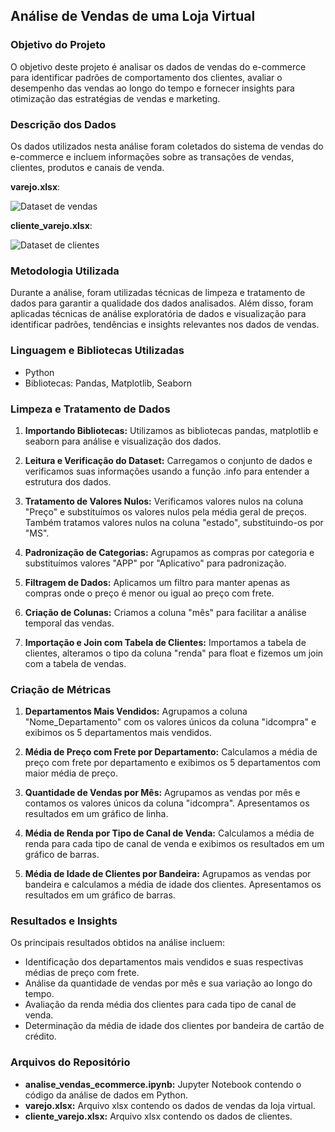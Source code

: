 ## Análise de Vendas de uma Loja Virtual


### Objetivo do Projeto

O objetivo deste projeto é analisar os dados de vendas do e-commerce para identificar padrões de comportamento dos clientes, avaliar o desempenho das vendas ao longo do tempo e fornecer insights para otimização das estratégias de vendas e marketing.

### Descrição dos Dados

Os dados utilizados nesta análise foram coletados do sistema de vendas do e-commerce e incluem informações sobre as transações de vendas, clientes, produtos e canais de venda.

**varejo.xlsx**:  


![Dataset de vendas](https://github.com/leandroboteon/pandas-analise-vendas-loja-virtual/assets/167100723/1cd1ba06-5e5c-4b2f-9acf-12025d62146d)

**cliente_varejo.xlsx**:  


![Dataset de clientes](https://github.com/leandroboteon/pandas-analise-vendas-loja-virtual/assets/167100723/887ad583-db6d-4197-9974-c743117e3f46)

### Metodologia Utilizada

Durante a análise, foram utilizadas técnicas de limpeza e tratamento de dados para garantir a qualidade dos dados analisados. Além disso, foram aplicadas técnicas de análise exploratória de dados e visualização para identificar padrões, tendências e insights relevantes nos dados de vendas.

### Linguagem e Bibliotecas Utilizadas

- Python
- Bibliotecas: Pandas, Matplotlib, Seaborn

### Limpeza e Tratamento de Dados

1. **Importando Bibliotecas:** Utilizamos as bibliotecas pandas, matplotlib e seaborn para análise e visualização dos dados.

2. **Leitura e Verificação do Dataset:** Carregamos o conjunto de dados e verificamos suas informações usando a função .info para entender a estrutura dos dados.

3. **Tratamento de Valores Nulos:** Verificamos valores nulos na coluna "Preço" e substituímos os valores nulos pela média geral de preços. Também tratamos valores nulos na coluna "estado", substituindo-os por "MS".

4. **Padronização de Categorias:** Agrupamos as compras por categoria e substituímos valores "APP" por "Aplicativo" para padronização.

5. **Filtragem de Dados:** Aplicamos um filtro para manter apenas as compras onde o preço é menor ou igual ao preço com frete.

6. **Criação de Colunas:** Criamos a coluna "mês" para facilitar a análise temporal das vendas.

7. **Importação e Join com Tabela de Clientes:** Importamos a tabela de clientes, alteramos o tipo da coluna "renda" para float e fizemos um join com a tabela de vendas.

### Criação de Métricas

1. **Departamentos Mais Vendidos:** Agrupamos a coluna "Nome_Departamento" com os valores únicos da coluna "idcompra" e exibimos os 5 departamentos mais vendidos.

2. **Média de Preço com Frete por Departamento:** Calculamos a média de preço com frete por departamento e exibimos os 5 departamentos com maior média de preço.

3. **Quantidade de Vendas por Mês:** Agrupamos as vendas por mês e contamos os valores únicos da coluna "idcompra". Apresentamos os resultados em um gráfico de linha.

4. **Média de Renda por Tipo de Canal de Venda:** Calculamos a média de renda para cada tipo de canal de venda e exibimos os resultados em um gráfico de barras.

5. **Média de Idade de Clientes por Bandeira:** Agrupamos as vendas por bandeira e calculamos a média de idade dos clientes. Apresentamos os resultados em um gráfico de barras.

### Resultados e Insights

Os principais resultados obtidos na análise incluem:
- Identificação dos departamentos mais vendidos e suas respectivas médias de preço com frete.
- Análise da quantidade de vendas por mês e sua variação ao longo do tempo.
- Avaliação da renda média dos clientes para cada tipo de canal de venda.
- Determinação da média de idade dos clientes por bandeira de cartão de crédito.

### Arquivos do Repositório

- **analise_vendas_ecommerce.ipynb:** Jupyter Notebook contendo o código da análise de dados em Python.
- **varejo.xlsx:** Arquivo xlsx contendo os dados de vendas da loja virtual.
- **cliente_varejo.xlsx:** Arquivo xlsx contendo os dados de clientes.
